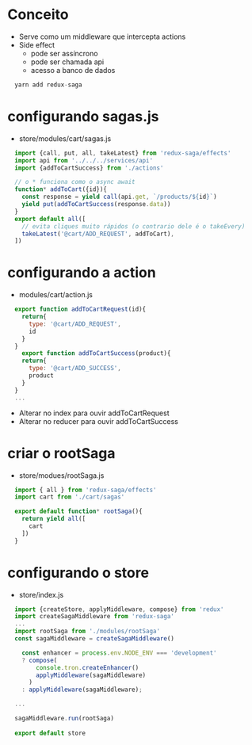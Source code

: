 # Conceito
- Serve como um middleware que intercepta actions
- Side effect
  - pode ser assíncrono
  - pode ser chamada api
  - acesso a banco de dados
```js
  yarn add redux-saga
```

# configurando sagas.js
- store/modules/cart/sagas.js
```js
  import {call, put, all, takeLatest} from 'redux-saga/effects'
  import api from '../../../services/api'
  import {addToCartSuccess} from './actions'

  // o * funciona como o async await
  function* addToCart({id}){
    const response = yield call(api.get, `/products/${id}`)
    yield put(addToCartSuccess(response.data))
  }
  export default all([
    // evita cliques muito rápidos (o contrario dele é o takeEvery)
    takeLatest('@cart/ADD_REQUEST', addToCart),
  ])
```

# configurando a action
- modules/cart/action.js
```js
  export function addToCartRequest(id){
    return{
      type: '@cart/ADD_REQUEST',
      id
    }
  }
    export function addToCartSuccess(product){
    return{
      type: '@cart/ADD_SUCCESS',
      product
    }
  }
  ...
```
- Alterar no index para ouvir addToCartRequest
- Alterar no reducer para ouvir addToCartSuccess

# criar o rootSaga
- store/modues/rootSaga.js
```js
  import { all } from 'redux-saga/effects'
  import cart from './cart/sagas'

  export default function* rootSaga(){
    return yield all([
      cart
    ])
  }
```

# configurando o store
- store/index.js
```js
  import {createStore, applyMiddleware, compose} from 'redux'
  import createSagaMiddleware from 'redux-saga'
  ...
  import rootSaga from './modules/rootSaga'
  const sagaMiddleware = createSagaMiddleware()

    const enhancer = process.env.NODE_ENV === 'development'
    ? compose(
        console.tron.createEnhancer()
        applyMiddleware(sagaMiddleware)
      )
    : applyMiddleware(sagaMiddleware);

  ...

  sagaMiddleware.run(rootSaga)
  
  export default store
```

